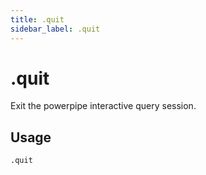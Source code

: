 ```yaml
---
title: .quit
sidebar_label: .quit
---
```


# .quit
Exit the powerpipe interactive query session.  

## Usage
```
.quit
```